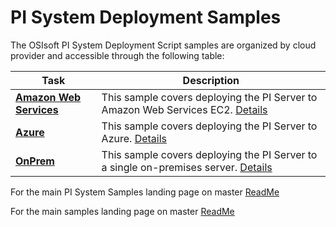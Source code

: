 # PI System Deployment Samples

The OSIsoft PI System Deployment Script samples are organized by cloud provider and accessible through the following table:

| Task                               | Description                                                                                  |
| ---------------------------------- | -------------------------------------------------------------------------------------------- |
| **[Amazon Web Services](AWS)</a>** | This sample covers deploying the PI Server to Amazon Web Services EC2. [Details](AWS)        |
| **[Azure](Azure)**                 | This sample covers deploying the PI Server to Azure. [Details](Azure)                        |
| **[OnPrem](OnPrem)**               | This sample covers deploying the PI Server to a single on-premises server. [Details](OnPrem) |

For the main PI System Samples landing page on master [ReadMe](https://github.com/osisoft/OSI-Samples-PI-System)

For the main samples landing page on master [ReadMe](https://github.com/osisoft/OSI-Samples)
